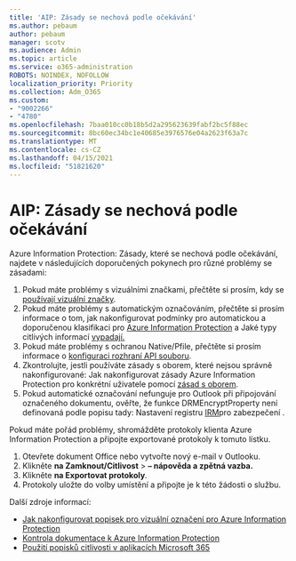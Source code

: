 ```yaml
---
title: 'AIP: Zásady se nechová podle očekávání'
ms.author: pebaum
author: pebaum
manager: scotv
ms.audience: Admin
ms.topic: article
ms.service: o365-administration
ROBOTS: NOINDEX, NOFOLLOW
localization_priority: Priority
ms.collection: Adm_O365
ms.custom:
- "9002266"
- "4780"
ms.openlocfilehash: 7baa010cc0b18b5d2a295623639fabf2bc5f88ec
ms.sourcegitcommit: 8bc60ec34bc1e40685e3976576e04a2623f63a7c
ms.translationtype: MT
ms.contentlocale: cs-CZ
ms.lasthandoff: 04/15/2021
ms.locfileid: "51821620"
---
```

# <a name="aip-policies-not-behaving-as-expected"></a>AIP: Zásady se nechová podle očekávání

Azure Information Protection: Zásady, které se nechová podle očekávání, najdete v následujících doporučených pokynech pro různé problémy se zásadami:

1. Pokud máte problémy s vizuálními značkami, přečtěte si prosím, kdy se [používají vizuální značky](https://docs.microsoft.com/azure/information-protection/configure-policy-markings#when-visual-markings-are-applied).
2. Pokud máte problémy s automatickým označováním, přečtěte si prosím informace o tom, jak nakonfigurovat podmínky pro automatickou a doporučenou klasifikaci pro [Azure Information Protection](https://docs.microsoft.com/azure/information-protection/configure-policy-classification) a Jaké typy citlivých informací [vypadají.](https://docs.microsoft.com/microsoft-365/compliance/sensitive-information-type-entity-definitions)
3. Pokud máte problémy s ochranou Native/Pfile, přečtěte si prosím informace o [konfiguraci rozhraní API souboru](https://docs.microsoft.com/azure/information-protection/develop/file-api-configuration).
4. Zkontrolujte, jestli používáte zásady s oborem, které nejsou správně nakonfigurované: Jak nakonfigurovat zásady Azure Information Protection pro konkrétní uživatele pomocí [zásad s oborem](https://docs.microsoft.com/azure/information-protection/configure-policy-scope).
5. Pokud automatické označování nefunguje pro Outlook při připojování označeného dokumentu, ověřte, že funkce DRMEncryptProperty není definovaná podle popisu tady: Nastavení registru [IRM](https://docs.microsoft.com/deployoffice/security/protect-sensitive-messages-and-documents-by-using-irm-in-office#office-2016-irm-registry-key-options)pro zabezpečení .

Pokud máte pořád problémy, shromážděte protokoly klienta Azure Information Protection a připojte exportované protokoly k tomuto lístku.

1. Otevřete dokument Office nebo vytvořte nový e-mail v Outlooku.
2. Klikněte **na Zamknout/Citlivost**  >  **– nápověda a zpětná vazba.**
3. Klikněte **na Exportovat protokoly**.
4. Protokoly uložte do volby umístění a připojte je k této žádosti o službu.

Další zdroje informací:

- [Jak nakonfigurovat popisek pro vizuální označení pro Azure Information Protection](https://docs.microsoft.com/azure/information-protection/configure-policy-markings)
- [Kontrola dokumentace k Azure Information Protection](https://docs.microsoft.com/azure/information-protection/what-is-information-protection)
- [Použití popisků citlivosti v aplikacích Microsoft 365](https://docs.microsoft.com/microsoft-365/compliance/sensitivity-labels-office-apps)

